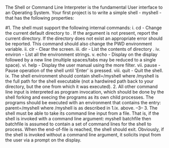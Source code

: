 The Shell or Command Line Interpreter is the fundamental User interface to
an Operating System. Your first project is to write a simple shell - myshell -
that has the following properties:

#1. The shell must support the following internal commands:
i. cd <directory> - Change the current default directory to
<directory>. If the <directory> argument is not present, report
the current directory. If the directory does not exist an appropriate
error should be reported. This command should also change the PWD
environment variable.
ii. clr - Clear the screen.
iii. dir <directory> - List the contents of directory <directory>.
iv. environ - List all the environment strings.
v. echo <comment> - Display <comment> on the display followed by a
new line (multiple spaces/tabs may be reduced to a single space).
vi. help - Display the user manual using the more filter.
vii. pause - Pause operation of the shell until 'Enter' is pressed.
viii. quit - Quit the shell.
ix. The shell environment should contain shell=<pathname>/myshell
where <pathname>/myshell is the full path for the shell executable
(not a hardwired path back to your directory, but the one from which
it was executed).
2. All other command line input is interpreted as program invocation,
which should be done by the shell forking and execing the programs as
its own child processes. The programs should be executed with an
environment that contains the entry: parent=<pathname>/myshell
where <pathname>/myshell is as described in 1.ix. above.
–3–
3. The shell must be able to take its command line input from a file. That
is, if the shell is invoked with a command line argument:
myshell batchfile
then batchfile is assumed to contain a set of command lines for the
shell to process. When the end-of-file is reached, the shell should exit.
Obviously, if the shell is invoked without a command line argument, it
solicits input from the user via a prompt on the display.
